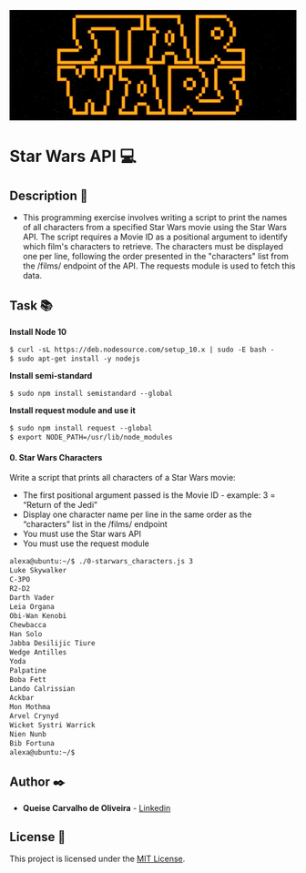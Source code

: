 <p align="center">
<img src="https://github.com/Qcarvalhooliveira/holbertonschool-interview/blob/main/starwars_api/image/Starwars_Api.PNG">
</p>

# **Star Wars API** :computer:

## **Description** :speech_balloon:

* This programming exercise involves writing a script to print the names of all characters from a specified Star Wars movie using the Star Wars API. The script requires a Movie ID as a positional argument to identify which film's characters to retrieve. The characters must be displayed one per line, following the order presented in the "characters" list from the /films/ endpoint of the API. The requests module is used to fetch this data. 

## **Task** :books:

**Install Node 10**
```
$ curl -sL https://deb.nodesource.com/setup_10.x | sudo -E bash -
$ sudo apt-get install -y nodejs
```

**Install semi-standard**
```
$ sudo npm install semistandard --global
```

**Install request module and use it**
```
$ sudo npm install request --global
$ export NODE_PATH=/usr/lib/node_modules
```

#### **0. Star Wars Characters**

Write a script that prints all characters of a Star Wars movie:

* The first positional argument passed is the Movie ID - example: 3 = “Return of the Jedi”
* Display one character name per line in the same order as the “characters” list in the /films/ endpoint
* You must use the Star wars API
* You must use the request module

```
alexa@ubuntu:~/$ ./0-starwars_characters.js 3
Luke Skywalker
C-3PO
R2-D2
Darth Vader
Leia Organa
Obi-Wan Kenobi
Chewbacca
Han Solo
Jabba Desilijic Tiure
Wedge Antilles
Yoda
Palpatine
Boba Fett
Lando Calrissian
Ackbar
Mon Mothma
Arvel Crynyd
Wicket Systri Warrick
Nien Nunb
Bib Fortuna
alexa@ubuntu:~/$ 
```

## **Author** :black_nib:

* **Queise Carvalho de Oliveira** - [Linkedin](https://www.linkedin.com/in/queise-carvalho-de-oliveira-50359749/)


## License :page_with_curl:
This project is licensed under the [MIT License](https://opensource.org/license/mit/).
